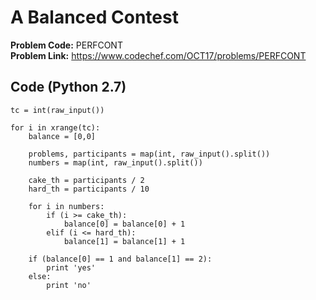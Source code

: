 # A Balanced Contest

**Problem Code:** PERFCONT  
**Problem Link:** https://www.codechef.com/OCT17/problems/PERFCONT

## Code (Python 2.7)
```
tc = int(raw_input())

for i in xrange(tc):
    balance = [0,0]

    problems, participants = map(int, raw_input().split())
    numbers = map(int, raw_input().split())

    cake_th = participants / 2
    hard_th = participants / 10

    for i in numbers:
        if (i >= cake_th):
            balance[0] = balance[0] + 1
        elif (i <= hard_th):
            balance[1] = balance[1] + 1

    if (balance[0] == 1 and balance[1] == 2):
        print 'yes'
    else:
        print 'no'
```
